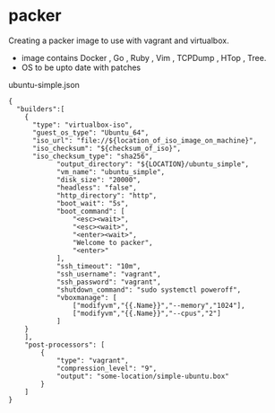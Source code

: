 # packer
Creating a packer image to use with vagrant and virtualbox.
  * image contains Docker , Go , Ruby , Vim , TCPDump , HTop , Tree.
  * OS to be upto date with patches

ubuntu-simple.json

	{
	  "builders":[
	    {
	      "type": "virtualbox-iso",
	      "guest_os_type": "Ubuntu_64",
	      "iso_url": "file://${location_of_iso_image_on_machine}",
	      "iso_checksum": "${checksum_of_iso}",
	      "iso_checksum_type": "sha256",
				"output_directory": "${LOCATION}/ubuntu_simple",
				"vm_name": "ubuntu_simple",
				"disk_size": "20000",
				"headless": "false",
				"http_directory": "http",
				"boot_wait": "5s",
				"boot_command": [
					"<esc><wait>",
					"<esc><wait>",
					"<enter><wait>",
					"Welcome to packer",
					"<enter>"
				],
				"ssh_timeout": "10m",
				"ssh_username": "vagrant",
				"ssh_password": "vagrant",
				"shutdown_command": "sudo systemctl poweroff",
				"vboxmanage": [
					["modifyvm","{{.Name}}","--memory","1024"],
					["modifyvm","{{.Name}}","--cpus","2"]
				]
	    }
		],
		"post-processors": [
			{
				"type": "vagrant",
				"compression_level": "9",
				"output": "some-location/simple-ubuntu.box"
			}
		]
	}
